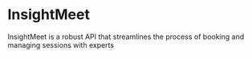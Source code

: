 # InsightMeet
InsightMeet is a robust API that streamlines the process of booking and managing sessions with experts
